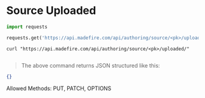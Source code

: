 # Source Uploaded

```python
import requests

requests.get('https://api.madefire.com/api/authoring/source/<pk>/uploaded/')
```

```shell
curl "https://api.madefire.com/api/authoring/source/<pk>/uploaded/"
```

```javascript
```

> The above command returns JSON structured like this:

```json
{}
```

Allowed Methods: PUT, PATCH, OPTIONS


